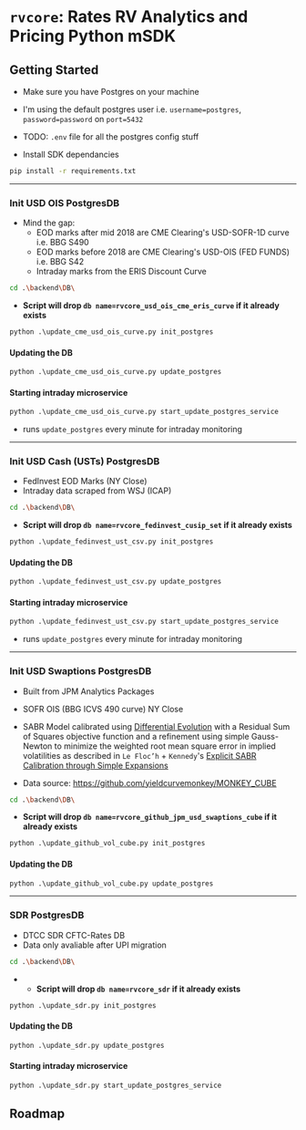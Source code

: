 # `rvcore`: Rates RV Analytics and Pricing Python mSDK

## Getting Started

- Make sure you have Postgres on your machine
- I'm using the default postgres user i.e. `username=postgres`, `password=password` on `port=5432`
- TODO: `.env` file for all the postgres config stuff

- Install SDK dependancies

```bash
pip install -r requirements.txt
```

---

### Init USD OIS PostgresDB


- Mind the gap:
    - EOD marks after mid 2018 are CME Clearing's USD-SOFR-1D curve i.e. BBG S490
    - EOD marks before 2018 are CME Clearing's USD-OIS (FED FUNDS) i.e. BBG S42
    - Intraday marks from the ERIS Discount Curve

```bash
cd .\backend\DB\
```

- **Script will drop `db name=rvcore_usd_ois_cme_eris_curve` if it already exists**

```py
python .\update_cme_usd_ois_curve.py init_postgres
```


#### Updating the DB

```py
python .\update_cme_usd_ois_curve.py update_postgres
```

#### Starting intraday microservice

```py
python .\update_cme_usd_ois_curve.py start_update_postgres_service
```

- runs `update_postgres` every minute for intraday monitoring

---

### Init USD Cash (USTs) PostgresDB

- FedInvest EOD Marks (NY Close)
- Intraday data scraped from WSJ (ICAP)

```bash
cd .\backend\DB\
```

- **Script will drop `db name=rvcore_fedinvest_cusip_set` if it already exists**

```py
python .\update_fedinvest_ust_csv.py init_postgres
```

#### Updating the DB

```py
python .\update_fedinvest_ust_csv.py update_postgres
```

#### Starting intraday microservice

```py
python .\update_fedinvest_ust_csv.py start_update_postgres_service
```

- runs `update_postgres` every minute for intraday monitoring


---

### Init USD Swaptions PostgresDB

- Built from JPM Analytics Packages
- SOFR OIS (BBG ICVS 490 curve) NY Close
- SABR Model calibrated using [Differential Evolution](https://en.wikipedia.org/wiki/Differential_evolution) with a Residual Sum of Squares objective function and a refinement using simple Gauss-Newton to minimize the weighted root mean square error in implied volatilities as described in `Le Floc’h` + `Kennedy`'s [Explicit SABR Calibration through Simple Expansions](https://papers.ssrn.com/sol3/papers.cfm?abstract_id=2467231)

- Data source: https://github.com/yieldcurvemonkey/MONKEY_CUBE

```bash
cd .\backend\DB\
```

- **Script will drop `db name=rvcore_github_jpm_usd_swaptions_cube` if it already exists**

```py
python .\update_github_vol_cube.py init_postgres
```

#### Updating the DB

```py
python .\update_github_vol_cube.py update_postgres
```

---

### SDR PostgresDB

- DTCC SDR CFTC-Rates DB
- Data only avaliable after UPI migration

```bash
cd .\backend\DB\
```

- - **Script will drop `db name=rvcore_sdr` if it already exists**

```py
python .\update_sdr.py init_postgres
```

#### Updating the DB

```py
python .\update_sdr.py update_postgres
```

#### Starting intraday microservice

```py
python .\update_sdr.py start_update_postgres_service
```


## Roadmap